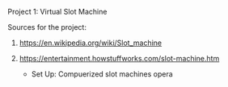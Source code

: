 

Project 1: Virtual Slot Machine 

Sources for the project: 

1. https://en.wikipedia.org/wiki/Slot_machine
2. https://entertainment.howstuffworks.com/slot-machine.htm

    - Set Up: Compuerized slot machines opera
        





